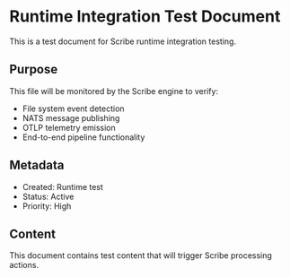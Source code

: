 # Runtime Integration Test Document

This is a test document for Scribe runtime integration testing.

## Purpose
This file will be monitored by the Scribe engine to verify:
- File system event detection
- NATS message publishing
- OTLP telemetry emission
- End-to-end pipeline functionality

## Metadata
- Created: Runtime test
- Status: Active
- Priority: High

## Content
This document contains test content that will trigger Scribe processing actions.